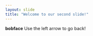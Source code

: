 ```yaml
---
layout: slide
title: "Welcome to our second slide!"
---
```

**bobface**
Use the left arrow to go back!
